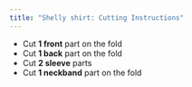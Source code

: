 ```yaml
---
title: "Shelly shirt: Cutting Instructions"
---
```


- Cut **1 front** part on the fold
- Cut **1 back** part on the fold
- Cut **2 sleeve** parts
- Cut **1 neckband** part on the fold

